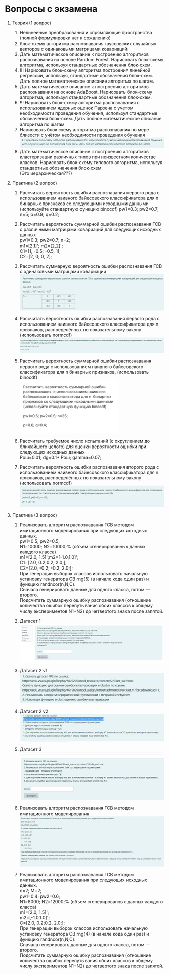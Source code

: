 # Вопросы с экзамена

 1. Теория (1 вопрос)
    1. Нелинейные преобразования и спрямляющие пространства (полной формулировки нет к сожалению)
    2. блок-схему алгоритма распознавания гауссовских случайных векторов с одинаковыми матрицами ковариаций
    3. Дать математическое описание к построению алгоритмов распознавания на основе Random Forest. Нарисовать блок-схему алгоритма, используя стандартные обозначения блок-схем.
    4. !!! Нарисовать блок-схему алгоритма построения линейной регрессии, используя, стандартные обозначения блок-схем. Дать полное математическое описание алгоритма по шагам.  
    5. Дать математическое описание к построению алгоритмов распознавания на основе AdaBoost. Нарисовать блок-схему алгоритма, используя стандартные обозначения блок-схем.
    6. !!! Нарисовать блок-схему алгоритма распознавания с использованием ядерных оценок Парзена с учетом необходимости проведения обучения, используя стандартные обозначения блок-схем. Дать полное математическое описание алгоритма по шагам
    7. Нарисовать блок схему алгоритма распознавания по мере близости с учётом необходимости проведения обучения  
      ![scheme](rasp_po_mere_blizosti.jpg)
    8. Дать математическое описание к построению алгоритмов кластеризации различных типов при неизвестном количестве классов. Нарисовать блок-схему типового алгоритма, используя стандартные обозначения блок-схем.  
      (Это иерархическая???)
 2. Практика (2 вопрос)
    1. Рассчитать вероятность ошибки распознавания первого рода с использованием наивного байесовского классификатора для n бинарных признаков со следующими исходными данными (используйте стандартную функцию binocdf)
    pw1=0.3; pw2=0.7; n=5;
    p=0.9; q=0.2;
    1. Рассчитать вероятность суммарной ошибки распознавания ГСВ с различными матрицами ковариаций для следующих исходных данных  
    pw1=0.3; pw2=0.7; n=2;  
    m1=[2,1]'; m2=[2,2]';  
    C1=[1, -0.5;  -0.5, 1];  
    C2=[2, 0; 0, 2];  

    1. Рассчитать суммарную вероятность ошибки распознавания ГСВ с одинаковыми матрицами ковариации
      ![scheme](sum_ver_osh.png)

    2. Рассчитать вероятность ошибки распознавания первого рода с использованием наивного байесовского классификатора для n признаков, распределённых по показательному закону (использовать normcdf)  
      ![scheme](ver_osh_naiv_baies.jpg)
    3. Рассчитать вероятность суммарной ошибки распознавания первого рода с использованием наивного байесовского классификатора для n бинарных признаков, (использовать binocdf)  
      ![scheme](osh_rasp_naiv_baies.png)
    4. Рассчитать требуемое число испытаний (c округлением до ближайшего целого) для оценки вероятности ошибки при следующих исходных данных  
      Pош=0.01; dg=0.1* Pош; gamma=0.07;
    5. Рассчитать вероятность ошибки распознавания второго рода с использованием наивного байесовского классификатора для n признаков, распределённых по показательному закону (использовать normcdf)  
      ![scheme](NBC_2_rod.jpg)

 3. Практика (3 вопрос)  

    1. Реализовать алгоритм распознавания ГСВ методом имитационного моделирования при следующих исходных данных.  
    pw1=0.5; pw2=0.5;  
    N1=10000; N2=10000;% (объем сгенерированных данных каждого класса)  
    m1=[2.0, 1.5]';m2=[-1.0,1.0]';  
    C1=[2.0, 0.2;0.2, 2.0;];  
    C2=[2.0, -0.2; -0.2, 2.0;];  
    При генерации выборок классов использовать начальную установку генератора СВ rng(5) (в начале кода один раз) и функцию randncor(n,N,C).  
    Сначала генерировать данные для одного класса, потом — второго.  
    Подсчитать суммарную ошибку распознавания (отношение количества ошибок перепутывания обоих классов к общему числу экспериментов N1+N2) до четвертого знака после запятой.

    2. Датасет 1
    ![scheme](dataset_1.jpg)

    3. Датасет 2 v1
    ![scheme](dataset_2.png)

    4. Датасет 2 v2
    ![scheme](rasp_svm.jpg)

    5. Датасет 3
    ![scheme](dataset_3.jpg)

    6. Реализовать алгоритм распознавания ГСВ методом имитационного моделирования  
    ![scheme](gsv_imitac_model.jpg)

    7. Реализовать алгоритм распознавания ГСВ методом имитационного моделирования при следующих исходных данных.  
    n=2; M=2;  
    pw1=0.4; pw2=0.6;  
    N1=8000; N2=12000;% (объем сгенерированных данных каждого класса)  
    m1=[2.0, 1.5]';  
    m2=[-1.0,1.0]';  
    C=[2.0, 0.2;0.2, 2.0;];  
    При генерации выборок классов использовать начальную установку генератора СВ rng(4) (в начале кода один раз) и функцию randncor(n,N,C).  
    Сначала генерировать данные для одного класса, потом -- второго.  
    Подсчитать суммарную ошибку распознавания (отношение количества ошибок перепутывания обоих классов к общему числу экспериментов N1+N2) до четвертого знака после запятой.